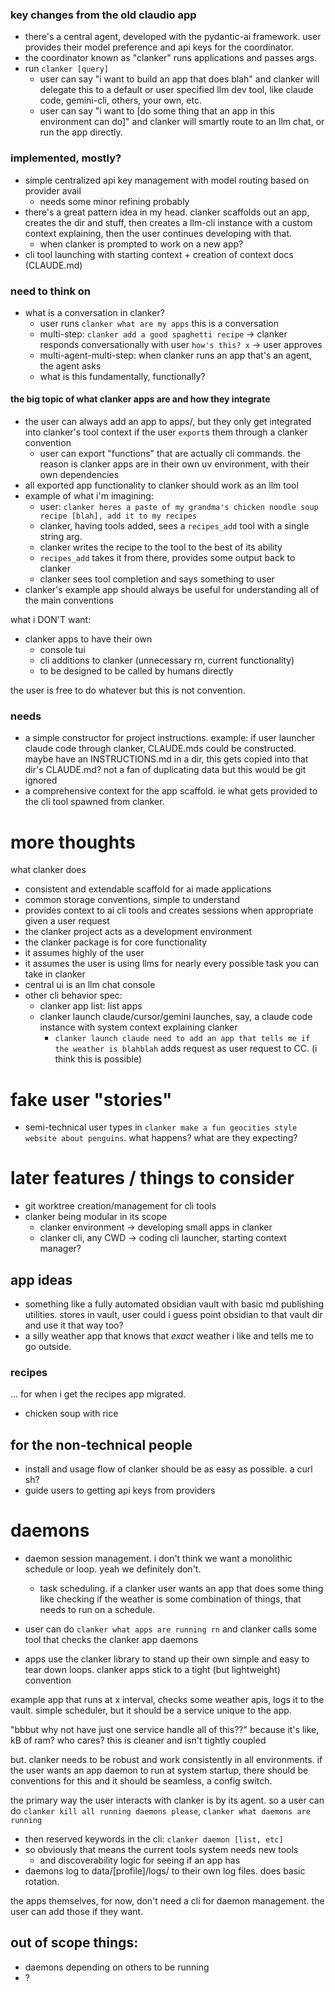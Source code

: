 ### key changes from the old claudio app

- there's a central agent, developed with the pydantic-ai framework. user provides their model preference and api keys for the coordinator. 
- the coordinator known as "clanker" runs applications and passes args.
- run `clanker [query]`
    - user can say "i want to build an app that does blah" and clanker will delegate this to a default or user specified llm dev tool, like claude code, gemini-cli, others, your own, etc.
    - user can say "i want to [do some thing that an app in this environment can do]" and clanker will smartly route to an llm chat, or run the app directly.

### implemented, mostly?
- simple centralized api key management with model routing based on provider avail
    - needs some minor refining probably
- there's a great pattern idea in my head. clanker scaffolds out an app, creates the dir and stuff, then creates a llm-cli instance with a custom context explaining, then the user continues developing with that.
    - when clanker is prompted to work on a new app? 
- cli tool launching with starting context + creation of context docs (CLAUDE.md)

### need to think on

- what is a conversation in clanker?
    - user runs `clanker what are my apps` this is a conversation
    - multi-step: `clanker add a good spaghetti recipe` -> clanker responds conversationally with user `how's this? x` -> user approves
    - multi-agent-multi-step: when clanker runs an app that's an agent, the agent asks 
    - what is this fundamentally, functionally?

#### the big topic of what clanker apps are and how they integrate

- the user can always add an app to apps/, but they only get integrated into clanker's tool context if the user `export`s them through a clanker convention
    - user can export "functions" that are actually cli commands. the reason is clanker apps are in their own uv environment, with their own dependencies
- all exported app functionality to clanker should work as an llm tool
- example of what i'm imagining:
    - user: `clanker heres a paste of my grandma's chicken noodle soup recipe [blah], add it to my recipes`
    - clanker, having tools added, sees a `recipes_add` tool with a single string arg. 
    - clanker writes the recipe to the tool to the best of its ability
    - `recipes_add` takes it from there, provides some output back to clanker
    - clanker sees tool completion and says something to user
- clanker's example app should always be useful for understanding all of the main conventions

what i DON'T want:

- clanker apps to have their own 
    - console tui
    - cli additions to clanker (unnecessary rn, current functionality)
    - to be designed to be called by humans directly

the user is free to do whatever but this is not convention.

### needs

- a simple constructor for project instructions. example: if user launcher claude code through clanker, CLAUDE.mds could be constructed. maybe have an INSTRUCTIONS.md in a dir, this gets copied into that dir's CLAUDE.md? not a fan of duplicating data but this would be git ignored
- a comprehensive context for the app scaffold. ie what gets provided to the cli tool spawned from clanker.

# more thoughts

what clanker does

- consistent and extendable scaffold for ai made applications
- common storage conventions, simple to understand
- provides context to ai cli tools and creates sessions when appropriate given a user request
- the clanker project acts as a development environment
- the clanker package is for core functionality
- it assumes highly of the user
- it assumes the user is using llms for nearly every possible task you can take in clanker
- central ui is an llm chat console
- other cli behavior spec:
    - clanker app list: list apps
    - clanker launch claude/cursor/gemini launches, say, a claude code instance with system context explaining clanker
        - `clanker launch claude need to add an app that tells me if the weather is blahblah` adds request as user request to CC. (i think this is possible)

# fake user "stories"

- semi-technical user types in `clanker make a fun geocities style website about penguins`. what happens? what are they expecting?



# later features / things to consider

- git worktree creation/management for cli tools
- clanker being modular in its scope
    - clanker environment -> developing small apps in clanker
    - clanker cli, any CWD -> coding cli launcher, starting context manager? 

## app ideas

- something like a fully automated obsidian vault with basic md publishing utilities. stores in vault, user could i guess point obsidian to that vault dir and use it that way too?
- a silly weather app that knows that *exact* weather i like and tells me to go outside.

### recipes

... for when i get the recipes app migrated.

- chicken soup with rice

## for the non-technical people

- install and usage flow of clanker should be as easy as possible. a curl sh?
- guide users to getting api keys from providers

# daemons

- daemon session management. i don't think we want a monolithic schedule or loop. yeah we definitely don't. 
    - task scheduling. if a clanker user wants an app that does some thing like checking if the weather is some combination of things, that needs to run on a schedule. 
    
- user can do `clanker what apps are running rn` and clanker calls some tool that checks the clanker app daemons
- apps use the clanker library to stand up their own simple and easy to tear down loops. clanker apps stick to a tight (but lightweight) convention

example app that runs at x interval, checks some weather apis, logs it to the vault. simple scheduler, but it should be a service unique to the app.

"bbbut why not have just one service handle all of this??" because it's like, kB of ram? who cares? this is cleaner and isn't tightly coupled

but. clanker needs to be robust and work consistently in all environments. if the user wants an app daemon to run at system startup, there should be conventions for this and it should be seamless, a config switch.

the primary way the user interacts with clanker is by its agent. so a user can do `clanker kill all running daemons please`, `clanker what daemons are running`
- then reserved keywords in the cli: `clanker daemon [list, etc]`
- so obviously that means the current tools system needs new tools
    - and discoverability logic for seeing if an app has 
- daemons log to data/[profile]/logs/ to their own log files. does basic rotation.

the apps themselves, for now, don't need a cli for daemon management. the user can add those if they want.

## out of scope things:
- daemons depending on others to be running
- ?
